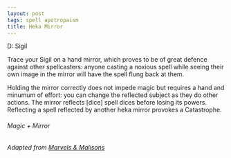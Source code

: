 ```yaml
---
layout: post
tags: spell apotropaism
title: Heka Mirror
---
```

D: Sigil

Trace your Sigil on a hand mirror, which proves to be of great defence against other spellcasters: anyone casting a noxious spell while seeing their own image in the mirror will have the spell flung back at them.

Holding the mirror correctly does not impede magic but requires a hand and minumum of effort: you can change the reflected subject as they do other actions. The mirror reflects [dice] spell dices before losing its powers. Reflecting a spell reflected by another heka mirror provokes a Catastrophe.

###### *Magic + Mirror*

###### Adapted from [Marvels & Malisons](https://www.exaltedfuneral.com/products/marvel-malisons)
